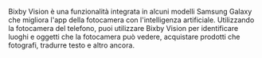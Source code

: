 Bixby Vision è una funzionalità integrata in alcuni modelli Samsung Galaxy che migliora l'app della fotocamera con l'intelligenza artificiale. Utilizzando la fotocamera del telefono, puoi utilizzare Bixby Vision per identificare luoghi e oggetti che la fotocamera può vedere, acquistare prodotti che fotografi, tradurre testo e altro ancora.
